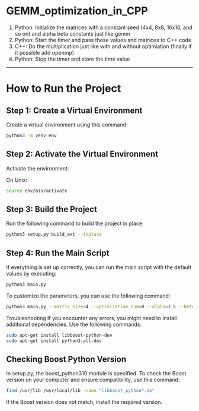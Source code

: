# GEMM_optimization_in_CPP

1) Python: Initialize the matrices with a constant seed (4x4, 8x8, 16x16, and so on) and alpha beta constants just like gemm
2) Python: Start the timer and pass these values and matrices to C++ code
3) C++: Do the multiplication just like with and without optimiation (finally if it possible add openmp)
4) Python: Stop the timer and store the time value
---

# How to Run the Project

## Step 1: Create a Virtual Environment

Create a virtual environment using this command:

```bash
python3 -m venv env
```

## Step 2: Activate the Virtual Environment
Activate the environment:

On Unix:

```bash
source env/bin/activate
```

## Step 3: Build the Project

Run the following command to build the project in place:

```bash
python3 setup.py build_ext --inplace
```

## Step 4: Run the Main Script

If everything is set up correctly, you can run the main script with the default values by executing:

```bash
python3 main.py
```

To customize the parameters, you can use the following command:

```bash
python3 main.py --matrix_size=4 --optimization_num=0 --alpha=1.5 --beta=1.2 --random_seed=42
```

Troubleshooting
If you encounter any errors, you might need to install additional dependencies. Use the following commands:

```bash
sudo apt-get install libboost-python-dev
sudo apt-get install python3-all-dev
```

## Checking Boost Python Version

In setup.py, the boost_python310 module is specified. To check the Boost version on your computer and ensure compatibility, use this command:

```bash
find /usr/lib /usr/local/lib -name "libboost_python*.so"
```
If the Boost version does not match, install the required version.
